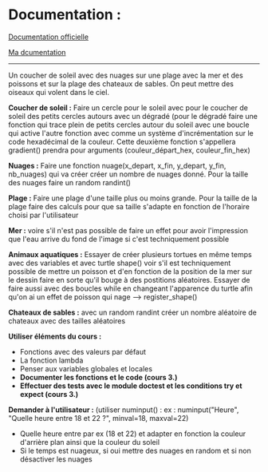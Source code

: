 # Documentation :
<a href="https://docs.python.org/fr/3/library/turtle.html" target="_blank">Documentation officielle</a>

<a href="https://github.com/Cedric-VILLEMONAIS/Python-Turtle-Documentation" target="_blank">Ma dcumentation</a>

----------------------------------------------------------------------------------------------------------------------------------------------------------------------

Un coucher de soleil avec des nuages sur une plage avec la mer et des poissons et sur la plage des chateaux de sables. On peut mettre des oiseaux qui volent dans le ciel.

**Coucher de soleil :** Faire un cercle pour le soleil avec pour le coucher de soleil des petits cercles autours avec un dégradé (pour le dégradé faire une fonction qui trace plein de petits cercles autour du soleil avec une boucle qui active l'autre fonction avec comme un système d'incrémentation sur le code hexadécimal de la couleur. Cette deuxième fonction s'appellera gradient() prendra pour arguments (couleur_départ_hex, couleur_fin_hex)

**Nuages :** Faire une fonction nuage(x_depart, x_fin, y_depart, y_fin, nb_nuages) qui va créer créer un nombre de nuages donné. Pour la taille des nuages faire un random randint()

**Plage :** Faire une plage d'une taille plus ou moins grande. Pour la taille de la plage faire des calculs pour que sa taille s'adapte en fonction de l'horaire choisi par l'utilisateur

**Mer :** voire s'il n'est pas possible de faire un effet pour avoir l'impression que l'eau arrive du fond de l'image si c'est techniquement possible

**Animaux aquatiques :** Essayer de créer plusieurs tortues en même temps avec des variables et avec turtle shape() voir s'il est techniquement possible de mettre un poisson et d'en fonction de la position de la mer sur le dessin faire en sorte qu'il bouge à des postitions aléatoires. Essayer de faire aussi avec des boucles while en changeant l'apparence du turtle afin qu'on ai un effet de poisson qui nage --> register_shape()

**Chateaux de sables :** avec un random randint créer un nombre aléatoire de chateaux avec des tailles aléatoires

**Utiliser éléments du cours :**
- Fonctions avec des valeurs par défaut
- La fonction lambda
- Penser aux variables globales et locales
- **Documenter les fonctions et le code (cours 3.)**
- **Effectuer des tests avec le module doctest et les conditions try et expect (cours 3.)**

**Demander à l'utilisateur :** (utiliser numinput() : ex : numinput("Heure", "Quelle heure entre 18 et 22 ?", minval=18, maxval=22)
-  Quelle heure entre par ex (18 et 22) et adapter en fonction la couleur d'arrière plan ainsi que la couleur du soleil
- Si le temps est nuageux, si oui mettre des nuages en random et si non désactiver les nuages